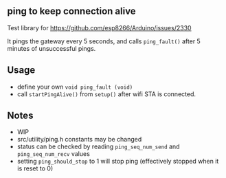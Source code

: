 
ping to keep connection alive
-----------------------------

Test library for https://github.com/esp8266/Arduino/issues/2330

It pings the gateway every 5 seconds, and calls `ping_fault()` after 5 minutes of unsuccessful pings.

Usage
-----
* define your own `void ping_fault (void)`
* call `startPingAlive()` from `setup()` after wifi STA is connected.

Notes
-----
* WIP
* src/utility/ping.h constants may be changed
* status can be checked by reading `ping_seq_num_send` and `ping_seq_num_recv` values
* setting `ping_should_stop` to 1 will stop ping (effectively stopped when it is reset to 0)
